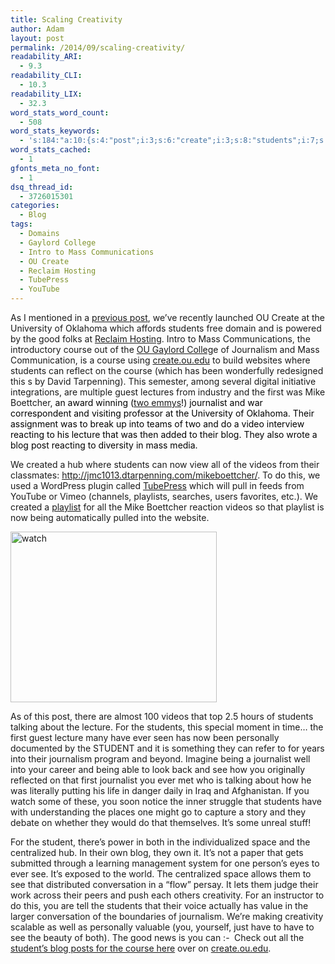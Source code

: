 ```yaml
---
title: Scaling Creativity
author: Adam
layout: post
permalink: /2014/09/scaling-creativity/
readability_ARI:
  - 9.3
readability_CLI:
  - 10.3
readability_LIX:
  - 32.3
word_stats_word_count:
  - 508
word_stats_keywords:
  - 's:184:"a:10:{s:4:"post";i:3;s:6:"create";i:3;s:8:"students";i:7;s:4:"mass";i:3;s:6:"course";i:4;s:10:"journalism";i:3;s:10:"journalist";i:3;s:7:"lecture";i:3;s:4:"blog";i:4;s:6:"videos";i:3;}";'
word_stats_cached:
  - 1
gfonts_meta_no_font:
  - 1
dsq_thread_id:
  - 3726015301
categories:
  - Blog
tags:
  - Domains
  - Gaylord College
  - Intro to Mass Communications
  - OU Create
  - Reclaim Hosting
  - TubePress
  - YouTube
---
```

As I mentioned in a <a href="http://adamcroom.com/2014/08/piloting-domains-via-ou-create/" target="_blank">previous post</a>, we&#8217;ve recently launched OU Create at the University of Oklahoma which affords students free domain and is powered by the good folks at <a href="http://www.reclaimhosting.com" target="_blank">Reclaim Hosting</a>. Intro to Mass Communications, the introductory course out of the <a href="http://ou.edu/gaylord" target="_blank">OU Gaylord Colleg</a>e of Journalism and Mass Communication, is a course using <a href="http://create.ou.edu" target="_blank">create.ou.edu</a> to build websites where students can reflect on the course (which has been wonderfully redesigned this s by David Tarpenning). This semester, among several digital initiative integrations, are multiple guest lectures from industry and the first was Mike Boettcher, <span style="color: #000000;">an award winning (<a href="http://www.ou.edu/publicaffairs/archives/OUJournalismProfessorAwardedTwoEmmys.html">two emmys</a>!) journalist and war correspondent and visiting professor at the University of Oklahoma. Their assignment was to break up into teams of two and do a video interview reacting to his lecture that was then added to their blog. They also wrote a blog post reacting to diversity in mass media.</span>

We created a hub where students can now view all of the videos from their classmates: <http://jmc1013.dtarpenning.com/mikeboettcher/>. To do this, we used a WordPress plugin called <a href="https://wordpress.org/plugins/tubepress/" target="_blank">TubePress</a> which will pull in feeds from YouTube or Vimeo (channels, playlists, searches, users favorites, etc.). We created a <a href="https://www.youtube.com/playlist?list=PLxdXPFVuwjnDHGtGCwaRaGr-goRcktVeJ" target="_blank">playlist</a> for all the Mike Boettcher reaction videos so that playlist is now being automatically pulled into the website.

[<img class="aligncenter wp-image-300" src="http://adamcroom.com/wp-content/uploads/2014/09/watch.jpg" alt="watch" width="330" height="273" />][1]

As of this post, there are almost 100 videos that top 2.5 hours of students talking about the lecture. For the students, this special moment in time&#8230; the first guest lecture many have ever seen has now been personally documented by the STUDENT and it is something they can refer to for years into their journalism program and beyond. Imagine being a journalist well into your career and being able to look back and see how you originally reflected on that first journalist you ever met who is talking about how he was literally putting his life in danger daily in Iraq and Afghanistan. If you watch some of these, you soon notice the inner struggle that students have with understanding the places one might go to capture a story and they debate on whether they would do that themselves. It&#8217;s some unreal stuff!

For the student, there&#8217;s power in both in the individualized space and the centralized hub. In their own blog, they own it. It&#8217;s not a paper that gets submitted through a learning management system for one person&#8217;s eyes to ever see. It&#8217;s exposed to the world. The centralized space allows them to see that distributed conversation in a &#8220;flow&#8221; persay. It lets them judge their work across their peers and push each others creativity. For an instructor to do this, you are tell the students that their voice actually has value in the larger conversation of the boundaries of journalism. We&#8217;re making creativity scalable as well as personally valuable (you, yourself, just have to have to see the beauty of both). The good news is you can <img src="http://adamcroom.com/wp-includes/images/smilies/simple-smile.png" alt=":-)" class="wp-smiley" style="height: 1em; max-height: 1em;" /> Check out all the <a href="http://create.ou.edu/tag/course-introtomasscomm/" target="_blank">student&#8217;s blog posts for the course here</a> over on <a href="http://create.ou.edu" target="_blank">create.ou.edu</a>.

&nbsp;

 [1]: http://adamcroom.com/wp-content/uploads/2014/09/watch.jpg